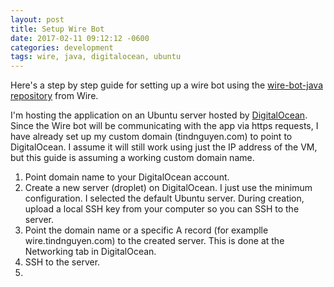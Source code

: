 ```yaml
---
layout: post
title: Setup Wire Bot
date: 2017-02-11 09:12:12 -0600
categories: development
tags: wire, java, digitalocean, ubuntu
---
```

Here's a step by step guide for setting up a wire bot using the 
[wire-bot-java repository](https://github.com/wireapp/wire-bot-java)
from Wire.

I'm hosting the application on an Ubuntu server hosted by 
[DigitalOcean](https://digitalocean.com). Since the Wire bot will be communicating
with the app via https requests, I have already set up my custom domain 
(tindnguyen.com) to point to DigitalOcean. I assume it will still work using just
the IP address of the VM, but this guide is assuming a working custom domain name.

1. Point domain name to your DigitalOcean account.
2. Create a new server (droplet) on DigitalOcean. I just use the minimum 
configuration. I selected the default Ubuntu server. During creation, upload 
a local SSH key from your computer so you can SSH to the server.
3. Point the domain name or a specific A record (for examplle 
wire.tindnguyen.com) to the created server. This is done 
at the Networking tab in DigitalOcean.
4. SSH to the server.
5. 

